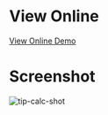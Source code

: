 # View Online
[View Online Demo](https://fariidlotfi.github.io/fm-tip-calculator/)

# Screenshot
![tip-calc-shot](https://github.com/fariidlotfi/fm-tip-calculator/assets/138003177/735967db-d9b2-42fb-a3af-57db97cc20aa)
